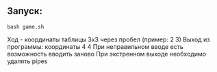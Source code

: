 ## Запуск:
    bash game.sh
Ход - координаты таблицы 3х3 через пробел (пример: 2 3)
Выход из программы: координаты 4 4
При неправильном вводе есть возможность вводить заново
При экстренном выходе необходимо удалять pipes